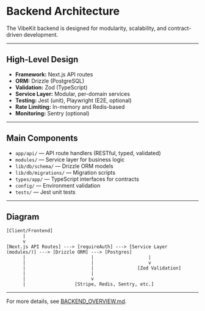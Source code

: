 # Backend Architecture

The VibeKit backend is designed for modularity, scalability, and contract-driven development.

---

## High-Level Design
- **Framework:** Next.js API routes
- **ORM:** Drizzle (PostgreSQL)
- **Validation:** Zod (TypeScript)
- **Service Layer:** Modular, per-domain services
- **Testing:** Jest (unit), Playwright (E2E, optional)
- **Rate Limiting:** In-memory and Redis-based
- **Monitoring:** Sentry (optional)

---

## Main Components
- `app/api/` — API route handlers (RESTful, typed, validated)
- `modules/` — Service layer for business logic
- `lib/db/schema/` — Drizzle ORM models
- `lib/db/migrations/` — Migration scripts
- `types/app/` — TypeScript interfaces for contracts
- `config/` — Environment validation
- `tests/` — Jest unit tests

---

## Diagram
```
[Client/Frontend]
      |
      v
[Next.js API Routes] ---> [requireAuth] ---> [Service Layer (modules/)] ---> [Drizzle ORM] ---> [Postgres]
      |                        |                    |
      |                        |                    v
      |                        |                [Zod Validation]
      |                        |
      |                        v
      |                  [Stripe, Redis, Sentry, etc.]
```

---

For more details, see [BACKEND_OVERVIEW.md](./BACKEND_OVERVIEW.md). 
